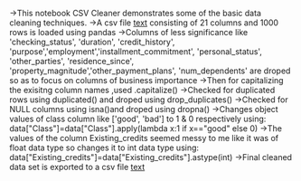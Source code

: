 ->This notebook CSV Cleaner demonstrates some of the basic data cleaning techniques.
->A csv file [text](credit_customers.csv) consisting of 21 columns and 1000 rows  is loaded using pandas
->Columns of less significance like 'checking_status', 'duration', 'credit_history', 'purpose','employment','installment_commitment', 'personal_status', 'other_parties', 
'residence_since', 'property_magnitude','other_payment_plans', 'num_dependents' are droped so as to focus on columns of business importance
->Then for capitalizing the exisitng column names ,used .capitalize()
->Checked for duplicated rows using duplicated() and droped using drop_duplicates()
->Checked for NULL columns using isna()and droped using dropna()
->Changes object values of class column like ['good', 'bad'] to 1 & 0 respectively using: data["Class"]=data["Class"].apply(lambda x:1 if x=="good" else 0)
->The values of the column Existing_credits seemed messy to me like it was of float data type so changes it to int data type using: data["Existing_credits"]=data["Existing_credits"].astype(int)
->Final cleaned data set is exported to a csv file [text](cleaned_credit_customers.csv)
